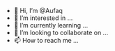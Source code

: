 - 👋 Hi, I’m @Aufaq
- 👀 I’m interested in ...
- 🌱 I’m currently learning ...
- 💞️ I’m looking to collaborate on ...
- 📫 How to reach me ...

<!---
Aufaq/Aufaq is a ✨ special ✨ repository because its `README.md` (this file) appears on your GitHub profile.
You can click the Preview link to take a look at your changes.
--->
